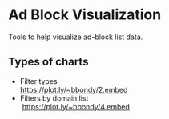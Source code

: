 # Ad Block Visualization

Tools to help visualize ad-block list data.

## Types of charts

- Filter types   
  https://plot.ly/~bbondy/2.embed
- Filters by domain list   
  https://plot.ly/~bbondy/4.embed
